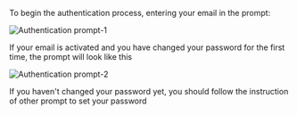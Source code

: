 To begin the authentication process, entering your email in the prompt:

![Authentication prompt-1](https://t36712295.p.clickup-attachments.com/t36712295/61f6e320-fe0f-476e-b255-4259917232e2/image.png)

If your email is activated and you have changed your password for the first time, the prompt will look like this

![Authentication prompt-2](https://t36712295.p.clickup-attachments.com/t36712295/e042293d-fdb3-49ac-83fe-b1202d5d975a/image.png)

If you haven't changed your password yet, you should follow the instruction of other prompt to set your password